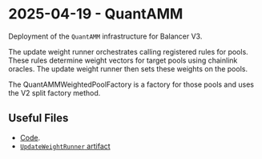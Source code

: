 # 2025-04-19 - QuantAMM

Deployment of the `QuantAMM` infrastructure for Balancer V3.

The update weight runner orchestrates calling registered rules for pools. These rules determine weight vectors for target pools using chainlink oracles. The update weight runner then sets these weights on the pools. 

The QuantAMMWeightedPoolFactory is a factory for those pools and uses the V2 split factory method. 

## Useful Files

- [Code](https://github.com/QuantAMMProtocol/QuantAMM-V1/commit/a368c0a8386c62d4827dc80f150cd44e20be2372).
- [`UpdateWeightRunner` artifact](./artifact/UpdateWeightRunner.json)
